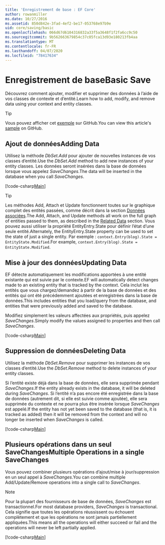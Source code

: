 ```yaml
---
title: 'Enregistrement de base : EF Core'
author: rowanmiller
ms.date: 10/27/2016
ms.assetid: 850d842e-3fad-4ef2-be17-053768e97b9e
uid: core/saving/basic
ms.openlocfilehash: 066d67d6104316832a33f5a3648f1f2fa6cc9c50
ms.sourcegitcommit: 9b562663679854c37c05fca13d93e180213fb4aa
ms.translationtype: MT
ms.contentlocale: fr-FR
ms.lasthandoff: 04/07/2020
ms.locfileid: "78417634"
---
```

# <a name="basic-save"></a><span data-ttu-id="bb8df-102">Enregistrement de base</span><span class="sxs-lookup"><span data-stu-id="bb8df-102">Basic Save</span></span>

<span data-ttu-id="bb8df-103">Découvrez comment ajouter, modifier et supprimer des données à l’aide de vos classes de contexte et d’entité.</span><span class="sxs-lookup"><span data-stu-id="bb8df-103">Learn how to add, modify, and remove data using your context and entity classes.</span></span>

> [!TIP]  
> <span data-ttu-id="bb8df-104">Vous pouvez afficher cet [exemple](https://github.com/dotnet/EntityFramework.Docs/tree/master/samples/core/Saving/Basics/) sur GitHub.</span><span class="sxs-lookup"><span data-stu-id="bb8df-104">You can view this article's [sample](https://github.com/dotnet/EntityFramework.Docs/tree/master/samples/core/Saving/Basics/) on GitHub.</span></span>

## <a name="adding-data"></a><span data-ttu-id="bb8df-105">Ajout de données</span><span class="sxs-lookup"><span data-stu-id="bb8df-105">Adding Data</span></span>

<span data-ttu-id="bb8df-106">Utilisez la méthode *DbSet.Add* pour ajouter de nouvelles instances de vos classes d’entité.</span><span class="sxs-lookup"><span data-stu-id="bb8df-106">Use the *DbSet.Add* method to add new instances of your entity classes.</span></span> <span data-ttu-id="bb8df-107">Les données seront insérées dans la base de données lorsque vous appelez *SaveChanges*.</span><span class="sxs-lookup"><span data-stu-id="bb8df-107">The data will be inserted in the database when you call *SaveChanges*.</span></span>

[!code-csharp[Main](../../../samples/core/Saving/Basics/Sample.cs#Add)]

> [!TIP]  
> <span data-ttu-id="bb8df-108">Les méthodes Add, Attach et Update fonctionnent toutes sur le graphique complet des entités passées, comme décrit dans la section [Données associées](related-data.md).</span><span class="sxs-lookup"><span data-stu-id="bb8df-108">The Add, Attach, and Update methods all work on the full graph of entities passed to them, as described in the [Related Data](related-data.md) section.</span></span> <span data-ttu-id="bb8df-109">Vous pouvez aussi utiliser la propriété EntityEntry.State pour définir l’état d’une seule entité.</span><span class="sxs-lookup"><span data-stu-id="bb8df-109">Alternately, the EntityEntry.State property can be used to set the state of just a single entity.</span></span> <span data-ttu-id="bb8df-110">Par exemple : `context.Entry(blog).State = EntityState.Modified`.</span><span class="sxs-lookup"><span data-stu-id="bb8df-110">For example, `context.Entry(blog).State = EntityState.Modified`.</span></span>

## <a name="updating-data"></a><span data-ttu-id="bb8df-111">Mise à jour des données</span><span class="sxs-lookup"><span data-stu-id="bb8df-111">Updating Data</span></span>

<span data-ttu-id="bb8df-112">EF détecte automatiquement les modifications apportées à une entité existante qui est suivie par le contexte.</span><span class="sxs-lookup"><span data-stu-id="bb8df-112">EF will automatically detect changes made to an existing entity that is tracked by the context.</span></span> <span data-ttu-id="bb8df-113">Cela inclut les entités que vous chargez/demandez à partir de la base de données et des entités qui ont été précédemment ajoutées et enregistrées dans la base de données.</span><span class="sxs-lookup"><span data-stu-id="bb8df-113">This includes entities that you load/query from the database, and entities that were previously added and saved to the database.</span></span>

<span data-ttu-id="bb8df-114">Modifiez simplement les valeurs affectées aux propriétés, puis appelez *SaveChanges*.</span><span class="sxs-lookup"><span data-stu-id="bb8df-114">Simply modify the values assigned to properties and then call *SaveChanges*.</span></span>

[!code-csharp[Main](../../../samples/core/Saving/Basics/Sample.cs#Update)]

## <a name="deleting-data"></a><span data-ttu-id="bb8df-115">Suppression de données</span><span class="sxs-lookup"><span data-stu-id="bb8df-115">Deleting Data</span></span>

<span data-ttu-id="bb8df-116">Utilisez la méthode *DbSet.Remove* pour supprimer les instances de vos classes d’entité.</span><span class="sxs-lookup"><span data-stu-id="bb8df-116">Use the *DbSet.Remove* method to delete instances of your entity classes.</span></span>

<span data-ttu-id="bb8df-117">Si l’entité existe déjà dans la base de données, elle sera supprimée pendant *SaveChanges*.</span><span class="sxs-lookup"><span data-stu-id="bb8df-117">If the entity already exists in the database, it will be deleted during *SaveChanges*.</span></span> <span data-ttu-id="bb8df-118">Si l’entité n’a pas encore été enregistrée dans la base de données (autrement dit, si elle est suivie comme ajoutée), elle sera supprimée du contexte et ne pourra plus être insérée lorsque *SaveChanges* est appelé.</span><span class="sxs-lookup"><span data-stu-id="bb8df-118">If the entity has not yet been saved to the database (that is, it is tracked as added) then it will be removed from the context and will no longer be inserted when *SaveChanges* is called.</span></span>

[!code-csharp[Main](../../../samples/core/Saving/Basics/Sample.cs#Remove)]

## <a name="multiple-operations-in-a-single-savechanges"></a><span data-ttu-id="bb8df-119">Plusieurs opérations dans un seul SaveChanges</span><span class="sxs-lookup"><span data-stu-id="bb8df-119">Multiple Operations in a single SaveChanges</span></span>

<span data-ttu-id="bb8df-120">Vous pouvez combiner plusieurs opérations d’ajout/mise à jour/suppression en un seul appel à *SaveChanges*.</span><span class="sxs-lookup"><span data-stu-id="bb8df-120">You can combine multiple Add/Update/Remove operations into a single call to *SaveChanges*.</span></span>

> [!NOTE]  
> <span data-ttu-id="bb8df-121">Pour la plupart des fournisseurs de base de données, *SaveChanges* est transactionnel.</span><span class="sxs-lookup"><span data-stu-id="bb8df-121">For most database providers, *SaveChanges* is transactional.</span></span> <span data-ttu-id="bb8df-122">Cela signifie que toutes les opérations réussissent ou échouent complètement et que les opérations ne sont jamais partiellement appliquées.</span><span class="sxs-lookup"><span data-stu-id="bb8df-122">This means  all the operations will either succeed or fail and the operations will never be left partially applied.</span></span>

[!code-csharp[Main](../../../samples/core/Saving/Basics/Sample.cs#MultipleOperations)]

